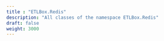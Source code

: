 ```yaml
---
title : "ETLBox.Redis"
description: "All classes of the namespace ETLBox.Redis"
draft: false
weight: 3000
---
```

